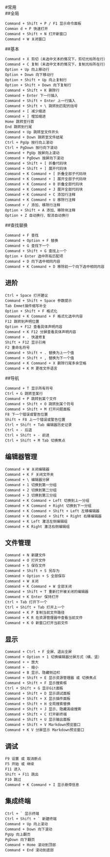  #常用  
 ##全局

    Command + Shift + P / F1 显示命令面板
    Comman d + P 快速打开
    Command + Shift + N 打开新窗口
    Command + W 关闭窗口

 ##基本

    Command + X 剪切（未选中文本的情况下，剪切光标所在行）
    Command + C 复制（未选中文本的情况下，复制光标所在行）
    Option + Up 向上移动行
    Option + Down 向下移动行
    Option + Shift + Up 向上复制行
    Option + Shift + Down 向下复制行
    Command + Shift + K 删除行
    Command + Enter 下一行插入
    Command + Shift + Enter 上一行插入
    Command + Shift + \ 跳转到匹配的括号
    Command + [ 减少缩进
    Command + ] 增加缩进
    Home 跳转至行首
    End 跳转到行尾
    Command + Up 跳转至文件开头
    Command + Down 跳转至文件结尾
    Ctrl + PgUp 按行向上滚动
    Ctrl + PgDown 按行向下滚动
    Command + PgUp 按屏向上滚动
    Command + PgDown 按屏向下滚动
    Command + Shift + [ 折叠代码块
    Command + Shift + ] 展开代码块
    Command + K Command + [ 折叠全部子代码块
    Command + K Command + ] 展开全部子代码块
    Command + K Command + 0 折叠全部代码块
    Command + K Command + J 展开全部代码块
    Command + K Command + C 添加行注释
    Command + K Command + U 移除行注释
    Command + / 添加、移除行注释
    Option + Shift + A 添加、移除块注释
    Option + Z 自动换行、取消自动换行 

 ##查找替换

    Command + F 查找
    Command + Option + F 替换
    Command + G 查找下一个
    Command + Shift + G 查找上一个
    Option + Enter 选中所有匹配项
    Command + D 向下选中相同内容
    Command + K Command + D 移除前一个向下选中相同内容

## 进阶

    Ctrl + Space 打开建议
    Command + Shift + Space 参数提示
    Tab Emmet插件缩写补全
    Option + Shift + F 格式化
    Command + K Command + F 格式化选中内容
    F12 跳转到声明位置
    Option + F12 查看具体声明内容
    Command + K F12 分屏查看具体声明内容
    Command + . 快速修复
    Shift + F12 显示引用
    F2 重命名符号
    Command + Shift + . 替换为上一个值
    Command + Shift + , 替换为下一个值
    Command + K Command + X 删除行尾多余空格
    Command + K M 更改文件语言

##导航

    Command + T 显示所有符号
    Ctrl + G 跳转至某行
    Command + P 跳转到某个文件
    Command + Shift + O 跳转到某个符号
    Command + Shift + M 打开问题面板
    F8 下一个错误或警告位置
    Shift + F8 上一个错误或警告位置
    Ctrl + Shift + Tab 编辑器历史记录
    Ctrl + - 后退
    Ctrl + Shift + - 前进
    Ctrl + Shift + M Tab 切换焦点

## 编辑器管理

    Command + W 关闭编辑器
    Command + K F 关闭文件夹
    Command + \ 编辑器分屏
    Command + 1 切换到第一分组
    Command + 2 切换到第二分组
    Command + 3 切换到第三分组
    Command + K Command + Left 切换到上一分组
    Command + K Command + Right 切换到下一分组
    Command + K Command + Shift + Left 左移编辑器
    Command + K Command + Shift + Right 右移编辑器
    Command + K Left 激活左侧编辑组
    Command + K Right 激活右侧编辑组

## 文件管理

    Command + N 新建文件
    Command + O 打开文件
    Command + S 保存文件
    Command + Shift + S 另存为
    Command + Option + S 全部保存
    Command + W 关闭
    Command + K Command + W 全部关闭
    Command + Shift + T 重新打开被关闭的编辑器
    Command + K Enter 保持打开
    Ctrl + Tab 打开下一个
    Ctrl + Shift + Tab 打开上一个
    Command + K P 复制当前文件路径
    Command + K R 在资源管理器中查看当前文件
    Command + K O 新窗口打开当前文件

## 显示

    Command + Ctrl + F 全屏、退出全屏
    Command + Option + 1 切换编辑器分屏方式（横、竖）
    Command + + 放大
    Command + - 缩小
    Command + B 显示、隐藏侧边栏
    Command + Shift + E 显示资源管理器 或 切换焦点
    Command + Shift + F 显示搜索框
    Ctrl + Shift + G 显示Git面板
    Command + Shift + D 显示调试面板
    Command + Shift + X 显示插件面板
    Command + Shift + H 全局搜索替换
    Command + Shift + J 显示、隐藏高级搜索
    Command + Shift + C 打开新终端
    Command + Shift + U 显示输出面板
    Command + Shift + V Markdown预览窗口
    Command + K V 分屏显示 Markdown预览窗口

## 调试

    F9 设置 或 取消断点
    F5 开始 或 继续
    F11 进入
    Shift + F11 跳出
    F10 跳过
    Command + K Command + I 显示悬停信息

## 集成终端

    Ctrl + ` 显示终端
    Ctrl + Shift + ` 新建终端
    Command + Up 向上滚动
    Command + Down 向下滚动
    PgUp 向上翻页
    PgDown 向下翻页
    Command + Home 滚动到顶部
    Command + End 滚动到底部

